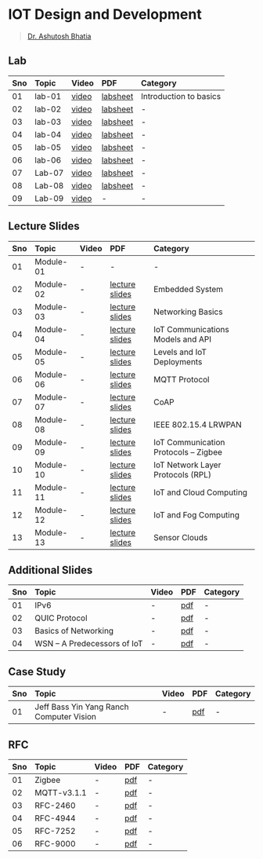 # IOT Design and Development
> [Dr. Ashutosh Bhatia](https://discovery.bits-pilani.ac.in/iconbits2023/iconprofile/track5/ashutoshbhatia.html)


## Lab

|Sno|Topic|Video|PDF|Category|
|:---|:---|:---|:---|:---|
|01|lab-01| [video](https://drive.google.com/file/d/1tqEP1L0xU3ltPcianvl35OlPjsOANrBP/view?usp=drive_link) | [labsheet](https://drive.google.com/file/d/1N0AsJfwSW1Oqk-Ohv6CJha7KJO37TmO6/view?usp=drive_link) |Introduction to basics|
|02|lab-02| [video](https://drive.google.com/file/d/1oqXqWpDXKZ_WvROK6tjSH3eJzCzNY0Ue/view?usp=drive_link) | [labsheet](https://drive.google.com/file/d/1TkUC0YgXZOmdWC5B4cVz8SxhR_jEkp4c/view?usp=drive_link) |-|
|03|lab-03| [video](https://drive.google.com/file/d/1onAY9zwo1B62ZjyWXskXxQdGk6HSm5J-/view?usp=drive_link) | [labsheet](https://drive.google.com/file/d/1QKh2Wl2vRvjJXsOfEYxbtE4cKOkxD6tb/view?usp=drive_link) |-|
|04|lab-04| [video](https://drive.google.com/file/d/1H5L6zJCZhjrGoVRGNFQX2SCpnZN5sGV2/view?usp=drive_link) | [labsheet](https://drive.google.com/file/d/1eW5gIBLXrgBSAZUt0waUZVcUsMmX2Bu1/view?usp=drive_link) |-|
|05|lab-05| [video](https://drive.google.com/file/d/1FXSjFl0SM3d1QIEjY6clwAO5hnLrULVI/view?usp=drive_link) | [labsheet](https://drive.google.com/file/d/1AM06WfFjbjIbbMvkNciTUfS5xlFJ0gop/view?usp=drive_link) |-|
|06|lab-06| [video](https://drive.google.com/file/d/1vvUlPhQUJB8e2YmuTw0XNSl9mc4DksRX/view?usp=drive_link) | [labsheet](https://drive.google.com/file/d/1AM06WfFjbjIbbMvkNciTUfS5xlFJ0gop/view?usp=drive_link) |-|
|07|Lab-07| [video](https://drive.google.com/file/d/1TEyz1Y8uca74cHlN6ff8AeWKP2OyZrva/view?usp=drive_link) | [labsheet](https://drive.google.com/file/d/1KBa5F8ApenL90zpQV3fAAnNgeQEHUo61/view?usp=drive_link) |-|
|08|Lab-08| [video](https://drive.google.com/file/d/12V55MRhRduvZsj2y8LmuFrtD0w_p8pkJ/view?usp=drive_link) | [labsheet](https://drive.google.com/file/d/1gnO2Ne0_2-S4ypgHvkmSWEBQmWrKHI2_/view?usp=drive_link) |-|
|09|Lab-09| [video](https://drive.google.com/file/d/1QNefcP2nZ3aVrAL9aOJhn9OT751FtExp/view?usp=drive_link) |-|-|


## Lecture Slides


|Sno|Topic|Video|PDF|Category|
|:---|:---|:---|:---|:---|
|01|Module-01|-|-|-|
|02|Module-02|-| [lecture slides](https://drive.google.com/file/d/1QDILUjZ8rbGyfADuNNuayIVuJVrpl8l_/view?usp=drive_link) |Embedded System|
|03|Module-03|-| [lecture slides](https://drive.google.com/file/d/104Ylj_6sALpdOYQA3Cgs48zT_GCZq0N4/view?usp=drive_link) |Networking Basics|
|04|Module-04|-| [lecture slides](https://drive.google.com/file/d/1AoydHVQfW_ioo081obU01njgFhQOAyqk/view?usp=drive_link) |IoT Communications Models and API|
|05|Module-05|-| [lecture slides](https://drive.google.com/file/d/1nnZTtA7zHBLfRcMA4EXZPk-53-vVUoNL/view?usp=drive_link) |Levels and IoT Deployments|
|06|Module-06|-| [lecture slides](https://drive.google.com/file/d/1QaSWUJBEHWkIHz9HScDzRG7QWiZ5uLq7/view?usp=drive_link) |MQTT Protocol|
|07|Module-07|-| [lecture slides](https://drive.google.com/file/d/1WN7nmsixlieTGb_BHuORD2wtKAIIZ9yt/view?usp=drive_link) |CoAP|
|08|Module-08|-| [lecture slides](https://drive.google.com/file/d/1V1djAZheRjfDG6CNnTh54xiI5FqmeOk9/view?usp=drive_link) |IEEE 802.15.4 LRWPAN|
|09|Module-09|-| [lecture slides](https://drive.google.com/file/d/1kzaCD1AeGqH3Qo-4BufJtXSfuXh50-cC/view?usp=drive_link) |IoT Communication Protocols – Zigbee|
|10|Module-10|-| [lecture slides](https://drive.google.com/file/d/1qY4X1lLvxhN5xpBDNRB88p6LyN33KN2d/view?usp=drive_link) |IoT Network Layer Protocols (RPL)|
|11|Module-11|-| [lecture slides](https://drive.google.com/file/d/1RpIBafbouV6KWwweeejCvodLa4Xkm4qg/view?usp=drive_link) |IoT and Cloud Computing|
|12|Module-12|-| [lecture slides](https://drive.google.com/file/d/14vWS9rPAM4sVs6JYT3UdRWn6bQgF5zoo/view?usp=drive_link) |IoT and Fog Computing|
|13|Module-13|-| [lecture slides](https://drive.google.com/file/d/14fnyiUmYhjB1AYYru1_mV699uIesB--J/view?usp=drive_link) |Sensor Clouds|


## Additional Slides


|Sno|Topic|Video|PDF|Category|
|:---|:---|:---|:---|:---|
|01|IPv6|-| [pdf](https://drive.google.com/file/d/1i7fUOftP8YpyXpjFfq9bF1aLk4eI30kQ/view?usp=drive_link) |-|
|02|QUIC Protocol|-| [pdf](https://drive.google.com/file/d/1w77PeKtlbqlO6TH361GsayzYLgt3-WTR/view?usp=drive_link) |-|
|03|Basics of Networking|-| [pdf](https://drive.google.com/file/d/1TfdymB2ew2IIXBhREqZho6jpmH8PIlaz/view?usp=drive_link) |-|
|04|WSN – A Predecessors of IoT|-| [pdf](https://drive.google.com/file/d/1sia011-J5iPzHiG7XnYuqiZXypS8aAgY/view?usp=drive_link) |-|


## Case Study


|Sno|Topic|Video|PDF|Category|
|:---|:---|:---|:---|:---|
|01|Jeff Bass Yin Yang Ranch Computer Vision|-| [pdf](https://drive.google.com/file/d/1rFDH5c5jqCOtA-1-Zl5_R1HbMGY7I7ky/view?usp=drive_link)|-|


## RFC


|Sno|Topic|Video|PDF|Category|
|:---|:---|:---|:---|:---|
|01|Zigbee|-| [pdf](https://drive.google.com/file/d/1-1FOPZpWnU01mVGNlrLT7fHypJhdt-MY/view?usp=drive_link)|-|
|02|MQTT-v3.1.1|-| [pdf](https://drive.google.com/file/d/1TW24f34i5a2xNufRcF1b29M4Mbvpe6Vt/view?usp=drive_link)|-|
|03|RFC-2460|-| [pdf](https://drive.google.com/file/d/1R0HQtmlYK5MJfW-BRuJSeZlftdyNM4mV/view?usp=drive_link)|-|
|04|RFC-4944|-| [pdf](https://drive.google.com/file/d/1vc6ac4j_rua9N57ZkoC-tSI8NyKtK8xl/view?usp=drive_link)|-|
|05|RFC-7252|-| [pdf](https://drive.google.com/file/d/1dBUUtwKeMYuuQAjLoT_yKspRIZI3Q77m/view?usp=drive_link)|-|
|06|RFC-9000|-| [pdf](https://drive.google.com/file/d/19vz3ZKukk_H1tPqhEUwS2_j_MqSB1ym0/view?usp=drive_link)|-|
